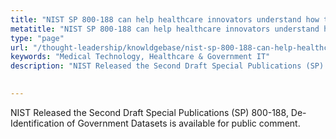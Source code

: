 ```yaml
---
title: "NIST SP 800-188 can help healthcare innovators understand how to de-identify datasets" 
metatitle: "NIST SP 800-188 can help healthcare innovators understand how to de-identify datasets - Netspective"
type: "page"
url: "/thought-leadership/knowldgebase/nist-sp-800-188-can-help-healthcare-innovators-understand-how-to-de-identify-datasets/"
keywords: "Medical Technology, Healthcare & Government IT"
description: "NIST Released the Second Draft Special Publications (SP) 800-188, De-Identification of Government Datasets is available for public comment."

 
---
```

NIST Released the Second Draft Special Publications (SP) 800-188, De-Identification of Government Datasets is available for public comment.